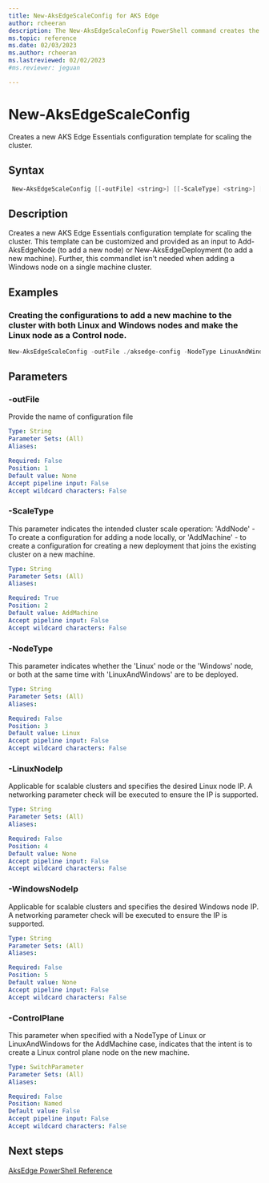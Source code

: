 ```yaml
---
title: New-AksEdgeScaleConfig for AKS Edge
author: rcheeran
description: The New-AksEdgeScaleConfig PowerShell command creates the configs needed to scale the cluster.
ms.topic: reference
ms.date: 02/03/2023
ms.author: rcheeran 
ms.lastreviewed: 02/02/2023
#ms.reviewer: jeguan

---
```


# New-AksEdgeScaleConfig

Creates a new AKS Edge Essentials configuration template for scaling the cluster.

## Syntax

```powershell
 New-AksEdgeScaleConfig [[-outFile] <string>] [[-ScaleType] <string>] [[-NodeType] <string>] [[-LinuxNodeIp] <string>] [[-WindowsNodeIp] <string>] [-ControlPlane]
```

## Description

Creates a new AKS Edge Essentials configuration template for scaling the cluster. This template can be customized and provided as an input to Add-AksEdgeNode (to add a new node) or  New-AksEdgeDeployment (to add a new machine). Further, this commandlet isn't needed when adding a Windows node on a single machine cluster. 

## Examples

### Creating the configurations to add a new machine to the cluster with both Linux and Windows nodes and make the Linux node as a Control node.

```powershell
New-AksEdgeScaleConfig -outFile ./aksedge-config -NodeType LinuxAndWindows -ScaleType AddMachine -LinuxNodeIp 192.168.1.2 -WindowsNodeIp 192.168.1.3 -ControlPlane
```

## Parameters

### -outFile
Provide the name of configuration file

```yaml
Type: String
Parameter Sets: (All)
Aliases:

Required: False
Position: 1
Default value: None
Accept pipeline input: False
Accept wildcard characters: False
```

### -ScaleType

This parameter indicates the intended cluster scale operation: 'AddNode' - To create a configuration for adding a node locally, or 'AddMachine' - to create a configuration for creating a new deployment that joins the existing cluster on a new machine.

```yaml
Type: String
Parameter Sets: (All)
Aliases:

Required: True
Position: 2
Default value: AddMachine
Accept pipeline input: False
Accept wildcard characters: False
```

### -NodeType

This parameter indicates whether the 'Linux' node or the 'Windows' node, or both at the same time with 'LinuxAndWindows' are to be deployed. 

```yaml
Type: String
Parameter Sets: (All)
Aliases:

Required: False
Position: 3
Default value: Linux
Accept pipeline input: False
Accept wildcard characters: False
```


### -LinuxNodeIp

Applicable for scalable clusters and specifies the desired Linux node IP. A networking parameter check will be executed to ensure the IP is supported.

```yaml
Type: String
Parameter Sets: (All)
Aliases:

Required: False
Position: 4
Default value: None
Accept pipeline input: False
Accept wildcard characters: False
```

### -WindowsNodeIp

Applicable for scalable clusters and specifies the desired Windows node IP. A networking parameter check will be executed to ensure the IP is supported.

```yaml
Type: String
Parameter Sets: (All)
Aliases:

Required: False
Position: 5
Default value: None
Accept pipeline input: False
Accept wildcard characters: False
```

### -ControlPlane

This parameter when specified with a NodeType of Linux or LinuxAndWindows for the AddMachine case, indicates that the intent is to create a Linux control plane node on the new machine.

```yaml
Type: SwitchParameter
Parameter Sets: (All)
Aliases:

Required: False
Position: Named
Default value: False
Accept pipeline input: False
Accept wildcard characters: False
```
## Next steps

[AksEdge PowerShell Reference](./index.md)
